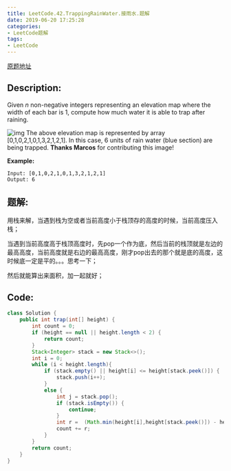```yaml
---
title: LeetCode.42.TrappingRainWater.接雨水.题解
date: 2019-06-20 17:25:28
categories:
- LeetCode题解
tags:
- LeetCode
---
```


[原题地址](https://leetcode.com/problems/trapping-rain-water/)



## Description:

Given *n* non-negative integers representing an elevation map where the width of each bar is 1, compute how much water it is able to trap after raining.

![img](https://assets.leetcode.com/uploads/2018/10/22/rainwatertrap.png)
The above elevation map is represented by array [0,1,0,2,1,0,1,3,2,1,2,1]. In this case, 6 units of rain water (blue section) are being trapped. **Thanks Marcos** for contributing this image!

**Example:**

```
Input: [0,1,0,2,1,0,1,3,2,1,2,1]
Output: 6
```



## 题解:

用栈来解，当遇到栈为空或者当前高度小于栈顶存的高度的时候，当前高度压入栈；

当遇到当前高度高于栈顶高度时，先pop一个作为底，然后当前的栈顶就是左边的最高高度，当前高度就是右边的最高高度，刚才pop出去的那个就是底的高度，这时候底一定是平的。。。思考一下；

然后就能算出来面积，加一起就好；



## Code:

```java
class Solution {
    public int trap(int[] height) {
        int count = 0;
        if (height == null || height.length < 2) {
            return count;
        }
        Stack<Integer> stack = new Stack<>();
        int i = 0;
        while (i < height.length){
            if (stack.empty() || height[i] <= height[stack.peek()]) {
                stack.push(i++);
            }
            else {
                int j = stack.pop();
                if (stack.isEmpty()) {
                    continue;
                }
                int r =  (Math.min(height[i],height[stack.peek()]) - height[j])  * (i - stack.peek() - 1);
                count += r;
            }
        }
        return count;
    }
}
```

